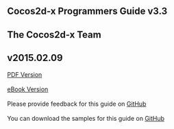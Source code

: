 ## Cocos2d-x Programmers Guide v3.3
## The Cocos2d-x Team
## v2015.02.09

[PDF Version](http://cocos2d-x.org/programmersguide/ProgrammersGuide.pdf)
<br /><br />
[eBook Version](http://cocos2d-x.org/programmersguide/ProgrammersGuide.epub)
<br /><br />
Please provide feedback for this guide on [GitHub](https://github.com/chukong/programmers-guide)
<br /><br />
You can download the samples for this guide on [GitHub](https://github.com/chukong/programmers-guide-samples)
<br /><br />
